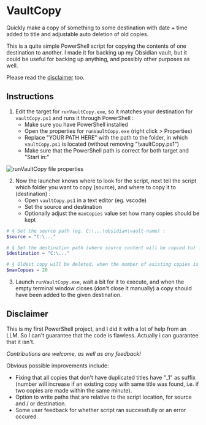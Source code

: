 # VaultCopy

Quickly make a copy of something to some destination with date + time added to title and adjustable auto deletion of old copies.

This is a quite simple PowerShell script for copying the contents of one destination to another. I made it for backing up my Obsidian vault, but it could be useful for backing up anything, and possibly other purposes as well.

Please read the [disclaimer](#disclaimer) too.

## Instructions

1. Edit the target for `runVaultCopy.exe`, so it matches your destination for `vaultCopy.ps1` and runs it through PowerShell :
   - Make sure you have PowerShell installed
   - Open the properties for `runVaultCopy.exe` (right click > Properties)
   - Replace "YOUR PATH HERE" with the path to the folder, in which `vaultCopy.ps1` is located (without removing "\vaultCopy.ps1")
   - Make sure that the PowerShell path is correct for both target and "Start in:"

![runVaultCopy file properties](https://i.imgur.com/MChIR8u.png)

2. Now the launcher knows where to look for the script, next tell the script which folder you want to copy (source), and where to copy it to (destination) :
   - Open `vaultCopy.ps1` in a text editor (eg. vscode)
   - Set the source and destination
   - Optionally adjust the `maxCopies` value set how many copies should be kept

```ps1
# § Set the source path (eg. C:\...\obsidian\vault-name) :
$source = "C:\..."

# § Set the destination path (where source content will be copied to) :
$destination = "C:\..."

# § Oldest copy will be deleted, when the number of existing copies is greater than or equal to this value :
$maxCopies = 20
```

3. Launch `runVaultCopy.exe`, wait a bit for it to execute, and when the empty terminal window closes (don't close it manually) a copy should have been added to the given destination.


## Disclaimer

This is my first PowerShell project, and I did it with a lot of help from an LLM. So I can't guarantee that the code is flawless. Actually i can guarantee that it isn't.

*Contributions are welcome, as well as any feedback!*

Obvious possible improvements include:

  - Fixing that all copies that don't have duplicated titles have "_1" as suffix (number will increase if an existing copy with same title was found, i.e. if two copies are made within the same minute).
  - Option to write paths that are relative to the script location, for source and / or destination.
  - Some user feedback for whether script ran successfully or an error occured

